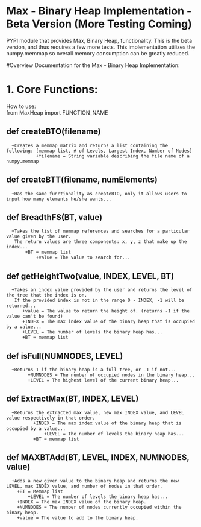 # Max - Binary Heap Implementation - Beta Version (More Testing Coming)
PYPI module that provides Max, Binary Heap, functionality. This is the beta version, and thus requires a few more tests. This implementation utilizes the numpy.memmap so overall memory consumption can be greatly reduced.

#Overview
Documentation for the Max - Binary Heap Implementation:

# 1. Core Functions:

  How to use: <br/>
      from MaxHeap import FUNCTION_NAME

  ## def createBTO(filename)
      +Creates a memmap matrix and returns a list containing the following: [memmap list, # of Levels, Largest Index, Number of Nodes]
      	       +filename = String variable describing the file name of a numpy.memmap


  ## def createBTT(filename, numElements)
      +Has the same functionality as createBTO, only it allows users to input how many elements he/she wants...

  ## def BreadthFS(BT, value)</br>
      +Takes the list of memmap references and searches for a particular value given by the user.
       The return values are three components: x, y, z that make up the index...
       	   +BT = memmap list
	       	   +value = The value to search for...

  ## def getHeightTwo(value, INDEX, LEVEL, BT)
      +Takes an index value provided by the user and returns the level of the tree that the index is on.
       If the provided index is not in the range 0 - INDEX, -1 will be returned...
       	  +value = The value to return the height of. (returns -1 if the value can't be found)
       	  +INDEX = The max index value of the binary heap that is occupied by a value...
	  	  +LEVEL = The number of levels the binary heap has...
		  +BT = memmap list

  ## def isFull(NUMNODES, LEVEL)
      +Returns 1 if the binary heap is a full tree, or -1 if not...
            +NUMNODES = The number of occupied nodes in the binary heap...
	       	+LEVEL = The highest level of the current binary heap...

  ## def ExtractMax(BT, INDEX, LEVEL)
      +Returns the extracted max value, new max INDEX value, and LEVEL value respectively in that order.
      	      +INDEX = The max index value of the binary heap that is occupied by a value...
	       	      +LEVEL = The number of levels the binary heap has...
		      +BT = memmap list

  ## def MAXBTAdd(BT, LEVEL, INDEX, NUMNODES, value)
      +Adds a new given value to the binary heap and returns the new LEVEL, max INDEX value, and number of nodes in that order.
      	+BT = Memmap list
	    	+LEVEL = The number of levels the binary heap has...
		+INDEX = The max INDEX value of the binary heap.
		+NUMNODES = The number of nodes currently occupied within the binary heap.
		+value = The value to add to the binary heap.